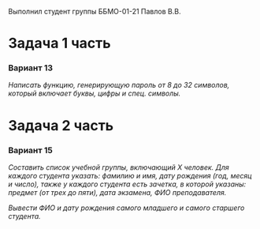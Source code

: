 Выполнил студент группы ББМО-01-21 Пaвлoв B.B.
# Задача 1 часть
### Вариант 13

_Написать функцию, генерирующую пароль от 8 до 32 символов, который включает буквы, цифры и спец. символы._

# Задача 2 часть
### Вариант 15

_Составить список учебной группы, включающий Х человек. Для каждого студента указать: фамилию и имя, дату рождения (год, месяц и число), также у каждого студента есть зачетка, в которой указаны: предмет (от трех до пяти), дата экзамена, ФИО преподавателя._

_Вывести ФИО и дату рождения самого младшего и самого старшего студента._
